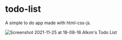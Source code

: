 # todo-list
 
A simple to do app made with html-css-js.

![Screenshot 2021-11-25 at 18-08-16 Alkım's Todo List](https://user-images.githubusercontent.com/17219339/143465411-69534cc2-7d11-4105-b8c2-4657ee5b769a.png)

